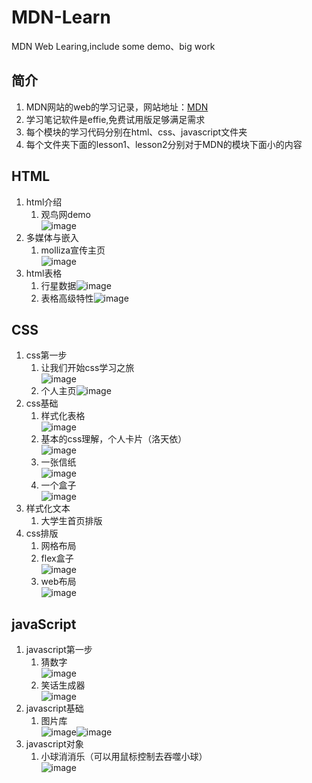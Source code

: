 # MDN-Learn
MDN Web Learing,include some demo、big work
## 简介
1. MDN网站的web的学习记录，网站地址：[MDN](https://developer.mozilla.org/zh-CN/docs/Learn/Getting_started_with_the_web "MDN")
2. 学习笔记软件是effie,免费试用版足够满足需求 
3. 每个模块的学习代码分别在html、css、javascript文件夹
4. 每个文件夹下面的lesson1、lesson2分别对于MDN的模块下面小的内容
## HTML
1. html介绍   
    1. 观鸟网demo<br>![image](./html/lesson1/assets/pic1.png) 
2. 多媒体与嵌入 
    1. molliza宣传主页<br>![image](./html/lesson2/Mozilla/pic1.png)
3. html表格
    1. 行星数据![image](./html/lesson3/plantData/pic1.png)
    2. 表格高级特性![image](./html/lesson3/table3/pic1.png)
## CSS
1. css第一步
    1. 让我们开始css学习之旅<br>![image](./CSS/lesson1/let-our-start-css-learn/pic1.png)
    3. 个人主页![image](./CSS/lesson1/person-homepage/pic1.png)
2. css基础
    1. 样式化表格<br>![image](./CSS/lesson2/table/pic1.png)
    2. 基本的css理解，个人卡片（洛天依）<br>![image](./CSS/lesson2/card/pic1.png)
    3. 一张信纸<br>![image](./CSS/lesson2/letter/pic1.png)
    5. 一个盒子<br>![image](./CSS/lesson2/box/pic1.png)
3. 样式化文本
    1. 大学生首页排版
4. css排版
    1. 网格布局
    2. flex盒子<br>![image](./CSS/lesson4/flexbox/pic1.png)
    3. web布局<br>![image](./CSS/lesson4/bigWork/pic1.png)
## javaScript
1. javascript第一步
    1. 猜数字<br>![image](./JavaScript/lesson1/guessNumber/pic1.png)
    2. 笑话生成器<br>![image](./JavaScript/lesson1/joke/pic1.png)
2. javascript基础
    1. 图片库<br>![image](./JavaScript/lesson2/picture/pic1.png)![image](./JavaScript/lesson2/picture/pic2.png)
3. javascript对象
    1. 小球消消乐（可以用鼠标控制去吞噬小球）<br>![image](./JavaScript/lesson3/bouncing-balls/pic1.png)
